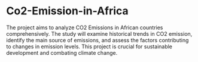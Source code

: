 # Co2-Emission-in-Africa
The project aims to analyze CO2 Emissions in African countries comprehensively. The study will examine historical trends in CO2 emission, identify the main source of emissions, and assess the factors contributing to changes in emission levels. This project is crucial for sustainable development and combating climate change.
